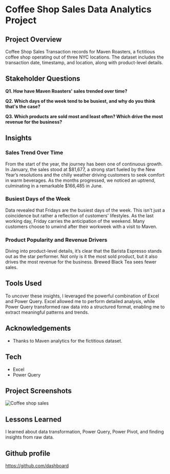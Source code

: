 # Coffee Shop Sales Data Analytics Project

## Project Overview
Coffee Shop Sales Transaction records for Maven Roasters, a fictitious coffee shop operating out of three NYC locations. The dataset includes the transaction date, timestamp, and location, along with product-level details.

## Stakeholder Questions
**Q1. How have Maven Roasters' sales trended over time?**

**Q2. Which days of the week tend to be busiest, and why do you think that's the case?**

**Q3. Which products are sold most and least often? Which drive the most revenue for the business?**

## Insights
### Sales Trend Over Time
From the start of the year, the journey has been one of continuous growth. In January, the sales stood at $81,677, a strong start fueled by the New Year’s resolutions and the chilly weather driving customers to seek comfort in warm beverages. As the months progressed, we noticed an uptrend, culminating in a remarkable $166,485 in June.

### Busiest Days of the Week
Data revealed that Fridays are the busiest days of the week. This isn't just a coincidence but rather a reflection of customers' lifestyles. As the last working day, Friday carries the anticipation of the weekend. Many customers choose to unwind after their workweek with a visit to Maven.

### Product Popularity and Revenue Drivers
Diving into product-level details, it’s clear that the Barista Espresso stands out as the star performer. Not only is it the most sold product, but it also drives the most revenue for the business. Brewed Black Tea sees fewer sales.

## Tools Used
To uncover these insights, I leveraged the powerful combination of Excel and Power Query. Excel allowed me to perform detailed analysis, while Power Query transformed raw data into a structured format, enabling me to extract meaningful patterns and trends.

## Acknowledgements
- Thanks to Maven analytics for the fictitious dataset.

## Tech
- Excel
- Power Query

## Project Screenshots
![Coffee shop sales](https://github.com/user-attachments/assets/c248d11b-3170-4c0c-80b5-bc15c824c711)

## Lessons Learned
I learned about data transformation, Power Query, Power Pivot, and finding insights from raw data.

## Github profile
https://github.com/dashboard
